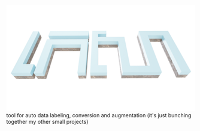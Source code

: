 ![kesalogo](logo/KESA.png)                             
tool for auto data labeling, conversion and augmentation (it's just bunching together my other small projects)                                
  
                                                                                                                     
                                                                                                                     
                                                                                                           
                                                                                                                                                                                                     





